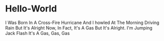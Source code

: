 # Hello-World

I Was Born In A Cross-Fire Hurricane And I howled At The Morning Driving Rain
But It's Alright Now, In Fact, It's A Gas
But It's Alright. I'm Jumping Jack Flash 
It's A Gas, Gas, Gas
